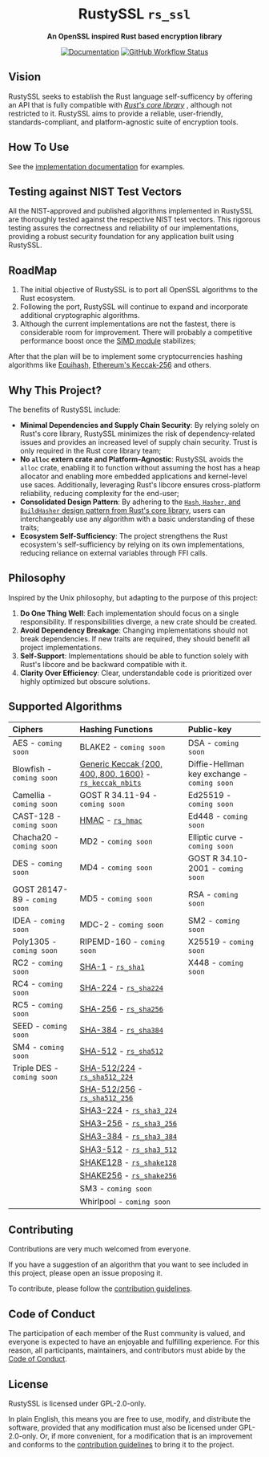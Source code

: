 <!-- Allow this file to not have a first line heading -->
<!-- markdownlint-disable-file MD041 -->
<!-- Disable warning on emphasis after first heading -->
<!-- markdownlint-disable-file MD036 -->

<!-- inline html -->
<!-- markdownlint-disable-file MD033 -->

<div align="center">

# RustySSL `rs_ssl`

**An OpenSSL inspired Rust based encryption library** 

[![Documentation](https://img.shields.io/badge/docs-API-blue)](https://docs.rs/rs_ssl/latest/rs_ssl/)
[![GitHub Workflow Status](https://github.com/Azgrom/RustySSL/workflows/Cargo%20Build%20&%20Test/badge.svg?branch=master)](https://github.com/Azgrom/RustySSL/actions)

</div>

## Vision

RustySSL seeks to establish the Rust language self-sufficency by offering an API that is fully compatible with [*Rust's core library*](https://doc.rust-lang.org/stable/core/index.html) , although not restricted to it. RustySSL aims to provide a reliable, user-friendly, standards-compliant, and platform-agnostic suite of  encryption tools.

## How To Use

See the [implementation documentation](https://docs.rs/rs_ssl/latest/rs_ssl/) for examples.

## Testing against NIST Test Vectors

All the NIST-approved and published algorithms implemented in RustySSL are thoroughly tested against the respective NIST test vectors. This rigorous testing assures the correctness and reliability of our implementations, providing a robust security foundation for any application built using RustySSL.

## RoadMap

1. The initial objective of RustySSL is to port all OpenSSL algorithms to the Rust ecosystem.
2. Following the port, RustySSL will continue to expand and incorporate additional cryptographic algorithms.
3. Although the current implementations are not the fastest, there is considerable room for improvement. There will probably a competitive performance boost once the [SIMD module](https://doc.rust-lang.org/core/simd/index.html) stabilizes;

After that the plan will be to implement some cryptocurrencies hashing algorithms like [Equihash](https://en.wikipedia.org/wiki/Equihash), [Ethereum's Keccak-256](https://ethereum.org/en/developers/docs/consensus-mechanisms/pow/mining-algorithms/ethash/) and others.

## Why This Project?

The benefits of RustySSL include:

- **Minimal Dependencies and Supply Chain Security**: By relying solely on Rust's core library, RustySSL minimizes the risk of dependency-related issues and provides an increased level of supply chain security. Trust is only required in the Rust core library team;
- **No `alloc` extern crate and Platform-Agnostic**: RustySSL avoids the `alloc` crate, enabling it to function without assuming the host has a heap allocator and enabling more embedded applications and kernel-level use saces. Additionally, leveraging Rust's libcore ensures cross-platform reliability, reducing complexity for the end-user;
- **Consolidated Design Pattern**: By adhering to the [`Hash`, `Hasher`, and `BuildHasher` design pattern from Rust's core library](https://doc.rust-lang.org/core/hash/index.html), users can interchangeably use any algorithm with a basic understanding of these traits;
- **Ecosystem Self-Sufficiency**: The project strengthens the Rust ecosystem's self-sufficiency by relying on its own implementations, reducing reliance on external variables through FFI calls.

## Philosophy

Inspired by the Unix philosophy, but adapting to the purpose of this project:

1. **Do One Thing Well**: Each implementation should focus on a single responsibility. If responsibilities diverge, a new crate should be created.
2. **Avoid Dependency Breakage**: Changing implementations should not break dependencies. If new traits are required, they should benefit all project implementations.
3. **Self-Support**: Implementations should be able to function solely with Rust's libcore and be backward compatible with it.
4. **Clarity Over Efficiency**: Clear, understandable code is prioritized over highly optimized but obscure solutions.

## Supported Algorithms

| Ciphers                       | Hashing Functions                                                                 | Public-key                                  |
| :---------------------------- | :-------------------------------------------------------------------------------- | :------------------------------------------ |
| AES - `coming soon`           | BLAKE2 - `coming soon`                                                           | DSA - `coming soon`                         |
| Blowfish - `coming soon`      | [Generic Keccak {200, 400, 800, 1600}](https://docs.rs/rs_keccak_nbits/latest/rs_keccak_nbits/) - [`rs_keccak_nbits`](https://crates.io/crates/rs_keccak_nbits) | Diffie-Hellman key exchange - `coming soon` |
| Camellia - `coming soon`      | GOST R 34.11-94 - `coming soon`                                                 | Ed25519 - `coming soon`                     |
| CAST-128 - `coming soon`      | [HMAC](https://docs.rs/rs_hmac/latest/rs_hmac/) - [`rs_hmac`](https://crates.io/crates/rs_hmac) | Ed448 - `coming soon`                       |
| Chacha20 - `coming soon`      | MD2 - `coming soon`                                                             | Elliptic curve - `coming soon`              |
| DES - `coming soon`           | MD4 - `coming soon`                                                             | GOST R 34.10-2001 - `coming soon`           |
| GOST 28147-89 - `coming soon` | MD5 - `coming soon`                                                             | RSA - `coming soon`                         |
| IDEA - `coming soon`          | MDC-2 - `coming soon`                                                           | SM2 - `coming soon`                         |
| Poly1305 - `coming soon`      | RIPEMD-160 - `coming soon`                                                      | X25519 - `coming soon`                      |
| RC2 - `coming soon`           | [SHA-1](https://docs.rs/rs_sha1/latest/rs_sha1/) - [`rs_sha1`](https://crates.io/crates/rs_sha1) | X448 - `coming soon`                        |
| RC4 - `coming soon`           | [SHA-224](https://docs.rs/rs_sha224/latest/rs_sha224/) - [`rs_sha224`](https://crates.io/crates/rs_sha224) |                                             |
| RC5 - `coming soon`           | [SHA-256](https://docs.rs/rs_sha256/latest/rs_sha256/) - [`rs_sha256`](https://crates.io/crates/rs_sha256) |                                             |
| SEED - `coming soon`          | [SHA-384](https://docs.rs/rs_sha384/latest/rs_sha384/) - [`rs_sha384`](https://crates.io/crates/rs_sha384) |                                             |
| SM4 - `coming soon`           | [SHA-512](https://docs.rs/rs_sha512/latest/rs_sha512/) - [`rs_sha512`](https://crates.io/crates/rs_sha512) |                                             |
| Triple DES - `coming soon`    | [SHA-512/224](https://docs.rs/rs_sha512_224/latest/rs_sha512_224/) - [`rs_sha512_224`](https://crates.io/crates/rs_sha512_224) |                                             |
|                               | [SHA-512/256](https://docs.rs/rs_sha512_256/latest/rs_sha512_256/) - [`rs_sha512_256`](https://crates.io/crates/rs_sha512_256) |                                             |
|                               | [SHA3-224](https://docs.rs/rs_sha3_224/latest/rs_sha3_224/) - [`rs_sha3_224`](https://crates.io/crates/rs_sha3_224) |                                             |
|                               | [SHA3-256](https://docs.rs/rs_sha3_256/latest/rs_sha3_256/) - [`rs_sha3_256`](https://crates.io/crates/rs_sha3_256) |                                             |
|                               | [SHA3-384](https://docs.rs/rs_sha3_384/latest/rs_sha3_384/) - [`rs_sha3_384`](https://crates.io/crates/rs_sha3_384) |                                             |
|                               | [SHA3-512](https://docs.rs/rs_sha3_512/latest/rs_sha3_512/) - [`rs_sha3_512`](https://crates.io/crates/rs_sha3_512) |                                             |
|                               | [SHAKE128](https://docs.rs/rs_shake128/latest/rs_shake128/) - [`rs_shake128`](https://crates.io/crates/rs_shake128) |                                             |
|                               | [SHAKE256](https://docs.rs/rs_shake256/latest/rs_shake256/) - [`rs_shake256`](https://crates.io/crates/rs_shake256) |                                             |
|                               | SM3 - `coming soon`                                                             |                                             |
|                               | Whirlpool - `coming soon`                                                       |                                             |

## Contributing

Contributions are very much welcomed from everyone.

If you have a suggestion of an algorithm that you want to see included in this project, please open an issue proposing it.

To contribute, please follow the [contribution guidelines](https://github.com/Azgrom/RustySSL/blob/master/CONTRIBUTING.md).

## Code of Conduct

The participation of each member of the Rust community is valued, and everyone is expected to have an enjoyable and fulfilling experience. For this reason, all participants, maintainers, and contributors must abide by the [Code of Conduct](./CODE_OF_CONDUCT.md).

## License

RustySSL is licensed under GPL-2.0-only. 

In plain English, this means you are free to use, modify, and distribute the software, provided that any modification must also be licensed under GPL-2.0-only. Or, if more convenient, for a modification that is an improvement and conforms to the [contribution guidelines](,/CONTRIBUTING.md) to bring it to the project.
